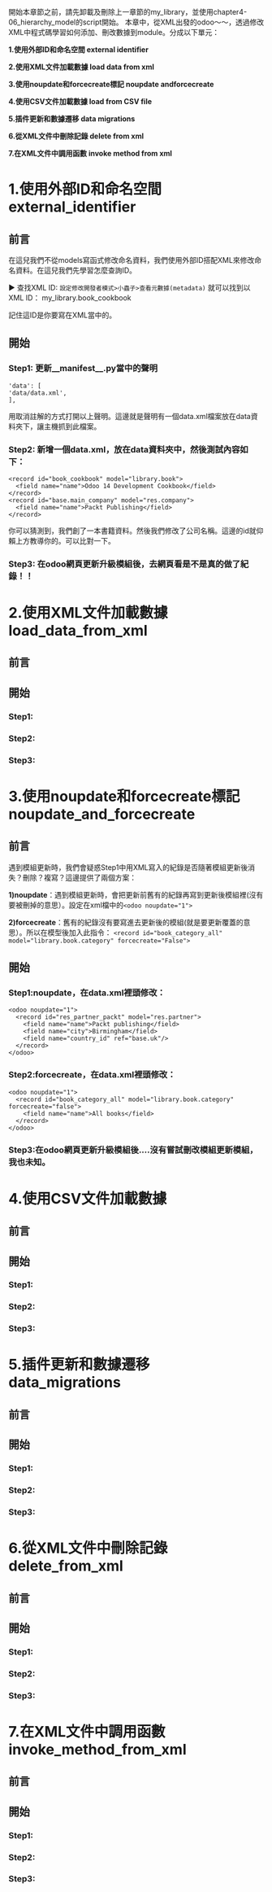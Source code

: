 開始本章節之前，請先卸載及刪除上一章節的my_library，並使用chapter4-06_hierarchy_model的script開始。
本章中，從XML出發的odoo～～，透過修改XML中程式碼學習如何添加、刪改數據到module。分成以下單元：

**1.使用外部ID和命名空間 external identifier**

**2.使用XML文件加載數據 load data from xml**

**3.使用noupdate和forcecreate標記 noupdate andforcecreate**

**4.使用CSV文件加載數據 load from CSV file**

**5.插件更新和數據遷移 data migrations**

**6.從XML文件中刪除記錄 delete from xml**

**7.在XML文件中調用函數 invoke method from xml**


# 1.使用外部ID和命名空間 external_identifier
  ## 前言
   在這兒我們不從models寫函式修改命名資料，我們使用外部ID搭配XML來修改命名資料。在這兒我們先學習怎麼查詢ID。
   
   ► 查找XML ID: `設定修改開發者模式>小蟲子>查看元數據(metadata)`
		就可以找到以XML ID：	my_library.book_cookbook
    
   記住這ID是你要寫在XML當中的。
  ## 開始
  ### Step1: 更新__manifest__.py當中的聲明
  ```
  'data': [
  'data/data.xml',
  ],
  ```
  用取消註解的方式打開以上聲明。這邊就是聲明有一個data.xml檔案放在data資料夾下，讓主機抓到此檔案。
  ### Step2: 新增一個data.xml，放在data資料夾中，然後測試內容如下：
  ```
  <record id="book_cookbook" model="library.book">
    <field name="name">Odoo 14 Development Cookbook</field>
  </record>
  <record id="base.main_company" model="res.company">
    <field name="name">Packt Publishing</field>
  </record>
  ```
  你可以猜測到，我們創了一本書籍資料。然後我們修改了公司名稱。這邊的id就仰賴上方教導你的。可以比對一下。
  ### Step3: 在odoo網頁更新升級模組後，去網頁看是不是真的做了紀錄！！
  
# 2.使用XML文件加載數據 load_data_from_xml
  ## 前言
  ## 開始
  ### Step1:
  ### Step2:
  ### Step3:
# 3.使用noupdate和forcecreate標記 noupdate_and_forcecreate
  ## 前言
  遇到模組更新時，我們會疑惑Step1中用XML寫入的紀錄是否隨著模組更新後消失？刪除？複寫？這邊提供了兩個方案：
  
  **1)noupdate**：遇到模組更新時，會把更新前舊有的紀錄再寫到更新後模組裡(沒有要被刪掉的意思）。設定在xml檔中的`<odoo noupdate="1">`
  
  **2)forcecreate**：舊有的紀錄沒有要寫進去更新後的模組(就是要更新覆蓋的意思）。所以在模型後加入此指令：
	`<record id="book_category_all" model="library.book.category" forcecreate="False">`
  ## 開始
  ### Step1:noupdate，在data.xml裡頭修改：
  ```
  <odoo noupdate="1">
    <record id="res_partner_packt" model="res.partner">
      <field name="name">Packt publishing</field>
      <field name="city">Birmingham</field>
      <field name="country_id" ref="base.uk"/>
    </record>
  </odoo>
  ```
  ### Step2:forcecreate，在data.xml裡頭修改：
  ```
  <odoo noupdate="1">
    <record id="book_category_all" model="library.book.category" forcecreate="false">
      <field name="name">All books</field>
    </record>
  </odoo>
  ```
  ### Step3:在odoo網頁更新升級模組後....沒有嘗試刪改模組更新模組，我也未知。
# 4.使用CSV文件加載數據 
  ## 前言
  ## 開始
  ### Step1:
  ### Step2:
  ### Step3:
# 5.插件更新和數據遷移 data_migrations
  ## 前言
  ## 開始
  ### Step1:
  ### Step2:
  ### Step3:
# 6.從XML文件中刪除記錄 delete_from_xml
  ## 前言
  ## 開始
  ### Step1:
  ### Step2:
  ### Step3:
# 7.在XML文件中調用函數 invoke_method_from_xml
  ## 前言
  ## 開始
  ### Step1:
  ### Step2:
  ### Step3:

